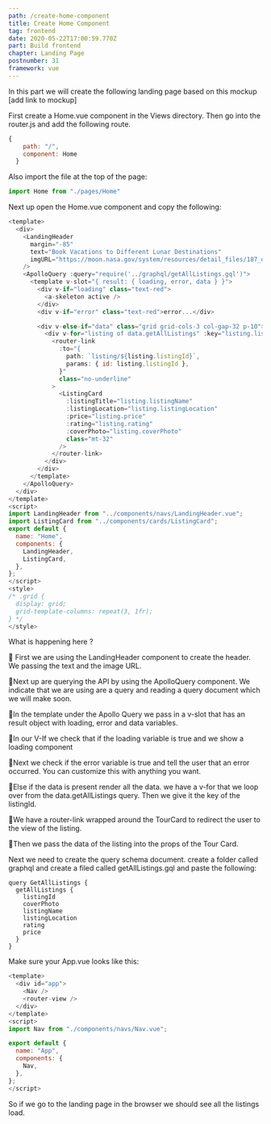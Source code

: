 ```yaml
---
path: /create-home-component
title: Create Home Component
tag: frontend
date: 2020-05-22T17:00:59.770Z
part: Build frontend
chapter: Landing Page
postnumber: 31
framework: vue
---
```


In this part we will create the following landing page based on this mockup \[add link to mockup]

First create a Home.vue component in the Views directory. Then go into the router.js and add the following route.

```javascript
{
    path: "/",
    component: Home
  }
```

Also import the file at the top of the page:

```javascript
import Home from "./pages/Home"
```

Next up open the Home.vue component and copy the following:

```javascript
<template>
  <div>
    <LandingHeader
      margin="-85"
      text="Book Vacations to Different Lunar Destinations"
      imgURL="https://moon.nasa.gov/system/resources/detail_files/187_detail_as11-44-6551_orig.jpg"
    />
    <ApolloQuery :query="require('../graphql/getAllListings.gql')">
      <template v-slot="{ result: { loading, error, data } }">
        <div v-if="loading" class="text-red">
          <a-skeleton active />
        </div>
        <div v-if="error" class="text-red">error...</div>

        <div v-else-if="data" class="grid grid-cols-3 col-gap-32 p-10">
          <div v-for="listing of data.getAllListings" :key="listing.listingId">
            <router-link
              :to="{
                path: `listing/${listing.listingId}`,
                params: { id: listing.listingId },
              }"
              class="no-underline"
            >
              <ListingCard
                :listingTitle="listing.listingName"
                :listingLocation="listing.listingLocation"
                :price="listing.price"
                :rating="listing.rating"
                :coverPhoto="listing.coverPhoto"
                class="mt-32"
              />
            </router-link>
          </div>
        </div>
      </template>
    </ApolloQuery>
  </div>
</template>
<script>
import LandingHeader from "../components/navs/LandingHeader.vue";
import ListingCard from "../components/cards/ListingCard";
export default {
  name: "Home",
  components: {
    LandingHeader,
    ListingCard,
  },
};
</script>
<style>
/* .grid {
  display: grid;
  grid-template-columns: repeat(3, 1fr);
} */
</style>

```

What is happening here ?

🍣 First we are using the LandingHeader component to create the header. We passing the text and the image URL.

🍣Next up are querying the API by using the ApolloQuery component. We indicate that we are using are a query and reading a query document which we will make soon.

🍣In the template under the Apollo Query we pass in a v-slot that has an result object with loading, error and data variables.

🍣In our V-If we check that if the loading variable is true and we show a loading component

🍣Next we check if the error variable is true and tell the user that an error occurred. You can customize this with anything you want.

🍣Else if the data is present render all the data. we have a v-for that we loop over from the data.getAllListings query. Then we give it the key of the listingId.

🍣We have a router-link wrapped around the TourCard to redirect the user to the view of the listing.

🍣Then we pass the data of the listing into the props of the Tour Card.

Next we need to create the query schema document. create a folder called graphql and create a filed called getAllListings.gql and paste the following:

```
query GetAllListings {
  getAllListings {
    listingId
    coverPhoto
    listingName
    listingLocation
    rating
    price
  }
}
```

Make sure your App.vue looks like this:

```javascript
<template>
  <div id="app">
    <Nav />
    <router-view />
  </div>
</template>
<script>
import Nav from "./components/navs/Nav.vue";

export default {
  name: "App",
  components: {
    Nav,
  },
};
</script>

```

So if we go to the landing page in the browser we should see all the listings load.
